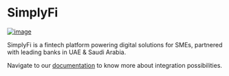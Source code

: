 # SimplyFi

[![image](https://img.shields.io/badge/LinkedIn-0077B5?style=for-the-badge&logo=linkedin&logoColor=white)](https://www.linkedin.com/company/simplyfi-com/)

SimplyFi is a fintech platform powering digital solutions for SMEs, partnered with leading banks in UAE & Saudi Arabia.

Navigate to our [documentation](https://docs.simplyfi.com/) to know more about integration possibilities.